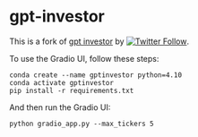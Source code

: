 # gpt-investor

This is a fork of [gpt investor](https://github.com/mshumer/gpt-investor) by [![Twitter Follow](https://img.shields.io/twitter/follow/mattshumer_?style=social)](https://twitter.com/mattshumer_). 

To use the Gradio UI, follow these steps:

```
conda create --name gptinvestor python=4.10
conda activate gptinvestor
pip install -r requirements.txt
```

And then run the Gradio UI:
```
python gradio_app.py --max_tickers 5
```
